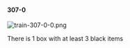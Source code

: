 #### 307-0
![train-307-0-0.png](https://github.com/lil-lab/nlvr/raw/master/nlvr/train/images/1/train-307-0-0.png "train-307-0-0.png")

There is 1 box with at least 3 black items